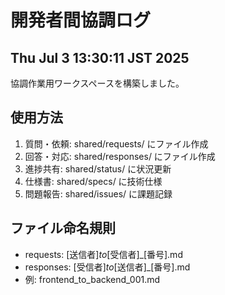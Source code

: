# 開発者間協調ログ

## Thu Jul  3 13:30:11 JST 2025
協調作業用ワークスペースを構築しました。

## 使用方法
1. 質問・依頼: shared/requests/ にファイル作成
2. 回答・対応: shared/responses/ にファイル作成  
3. 進捗共有: shared/status/ に状況更新
4. 仕様書: shared/specs/ に技術仕様
5. 問題報告: shared/issues/ に課題記録

## ファイル命名規則
- requests: [送信者]_to_[受信者]_[番号].md
- responses: [受信者]_to_[送信者]_[番号].md
- 例: frontend_to_backend_001.md


